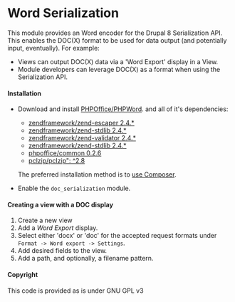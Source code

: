 # Word Serialization

This module provides an Word encoder for the Drupal 8 Serialization API. This
enables the DOC(X) format to be used for data output (and potentially input,
eventually). For example:

  * Views can output DOC(X) data via a 'Word Export' display in a View.
  * Module developers can leverage DOC(X) as a format when using the 
    Serialization API.

#### Installation

  * Download and install
    [PHPOffice/PHPWord](https://github.com/PHPOffice/PHPWord).
    and all of it's dependencies:
    * [zendframework/zend-escaper 2.4.*](https://github.com/zendframework/zend-escaper/tree/release-2.4.13)
    * [zendframework/zend-stdlib 2.4.*](https://github.com/zendframework/zend-stdlib/tree/release-2.4.13)
    * [zendframework/zend-validator 2.4.*](https://github.com/zendframework/zend-validator/tree/release-2.4.13)
    * [zendframework/zend-stdlib 2.4.*](https://github.com/zendframework/zend-stdlib/tree/release-2.4.13)
    * [phpoffice/common 0.2.6](https://github.com/PHPOffice/Common/tree/0.2.6)
    * [pclzip/pclzip": ^2.8](https://github.com/ivanlanin/pclzip/tree/2.8.2) 
    
    The preferred installation method is to 
    [use Composer](https://www.drupal.org/node/2404989).
  * Enable the `doc_serialization` module.

#### Creating a view with a DOC display

  1. Create a new view
  2. Add a *Word Export* display.
  3. Select either 'docx' or 'doc' for the accepted request formats under
     `Format -> Word export -> Settings`.
  4. Add desired fields to the view.
  5. Add a path, and optionally, a filename pattern.

#### Copyright ####
This code is provided as is under GNU GPL v3
